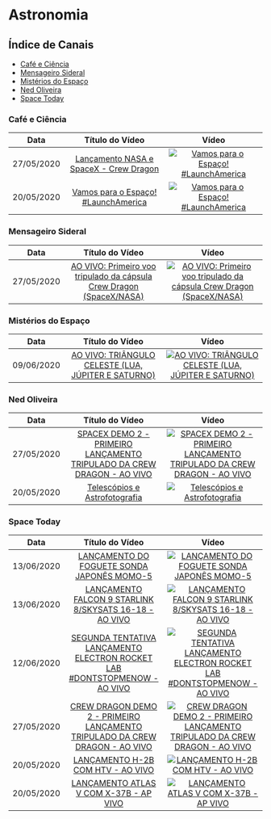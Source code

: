 # Astronomia

## Índice de Canais

* [Café e Ciência](#Café-e-Ciência)
* [Mensageiro Sideral](#Mensageiro-Sideral)
* [Mistérios do Espaço](#Misterios-do-espaço)
* [Ned Oliveira](#Ned-Oliveira)
* [Space Today](#Space-Today)

### Café e Ciência

| Data | Título do Vídeo                                                                                      | Vídeo |
| -------|:----------------------------------------------------------------------------------------------------:|:-----:|
| 27/05/2020 | [Lançamento NASA e SpaceX - Crew Dragon](https://www.youtube.com/watch?v=aRzniN7X01Y) | [![Vamos para o Espaço! #LaunchAmerica](https://img.youtube.com/vi/aRzniN7X01Y/mqdefault.jpg)](http://www.youtube.com/watch?v=aRzniN7X01Y)|
| 20/05/2020      | [Vamos para o Espaço! #LaunchAmerica](https://www.youtube.com/watch?v=QtFkY0-wQO0) | [![Vamos para o Espaço! #LaunchAmerica](https://img.youtube.com/vi/QtFkY0-wQO0/mqdefault.jpg)](http://www.youtube.com/watch?v=QtFkY0-wQO0)|

### Mensageiro Sideral

| Data       | Título do Vídeo                                                                                      | Vídeo |
| -----------|:----------------------------------------------------------------------------------------------------:|:-----:|
| 27/05/2020 | [AO VIVO: Primeiro voo tripulado da cápsula Crew Dragon (SpaceX/NASA)](https://www.youtube.com/watch?v=ET3JoMNIb7E) | [![AO VIVO: Primeiro voo tripulado da cápsula Crew Dragon (SpaceX/NASA)](https://img.youtube.com/vi/ET3JoMNIb7E/mqdefault.jpg)](http://www.youtube.com/watch?v=ET3JoMNIb7E)|

### Mistérios do Espaço

| Data | Título do Vídeo                                                                                      | Vídeo |
| -------|:----------------------------------------------------------------------------------------------------:|:-----:|
| 09/06/2020 | [AO VIVO: TRIÂNGULO CELESTE (LUA, JÚPITER E SATURNO)](https://www.youtube.com/watch?v=8SmR-8u2F7c) | [![AO VIVO: TRIÂNGULO CELESTE (LUA, JÚPITER E SATURNO)](https://img.youtube.com/vi/8SmR-8u2F7c/mqdefault.jpg)](http://www.youtube.com/watch?v=8SmR-8u2F7c)|

### Ned Oliveira

| Data | Título do Vídeo                                                                                      | Vídeo |
| -------|:----------------------------------------------------------------------------------------------------:|:-----:|
| 27/05/2020 | [SPACEX DEMO 2 - PRIMEIRO LANÇAMENTO TRIPULADO DA CREW DRAGON - AO VIVO](https://www.youtube.com/watch?v=jLTBSaQDdt4) | [![SPACEX DEMO 2 - PRIMEIRO LANÇAMENTO TRIPULADO DA CREW DRAGON - AO VIVO](https://img.youtube.com/vi/jLTBSaQDdt4/mqdefault.jpg)](http://www.youtube.com/watch?v=jLTBSaQDdt4)|
| 20/05/2020 | [Telescópios e Astrofotografia](https://www.youtube.com/watch?v=vQ4SDHXWIOI) | [![Telescópios e Astrofotografia](https://img.youtube.com/vi/vQ4SDHXWIOI/mqdefault.jpg)](http://www.youtube.com/watch?v=vQ4SDHXWIOI)|

### Space Today

| Data | Título do Vídeo                                                                                      | Vídeo |
| -------|:----------------------------------------------------------------------------------------------------:|:-----:|
| 13/06/2020 | [LANÇAMENTO DO FOGUETE SONDA JAPONÊS MOMO-5](https://www.youtube.com/watch?v=Q9o82JuQ5YM) | [![LANÇAMENTO DO FOGUETE SONDA JAPONÊS MOMO-5](https://img.youtube.com/vi/Q9o82JuQ5YM/mqdefault.jpg)](http://www.youtube.com/watch?v=Q9o82JuQ5YM)|
| 13/06/2020 | [LANÇAMENTO FALCON 9 STARLINK 8/SKYSATS 16-18 - AO VIVO](https://www.youtube.com/watch?v=uwvJ2sekEpE) | [![LANÇAMENTO FALCON 9 STARLINK 8/SKYSATS 16-18 - AO VIVO](https://img.youtube.com/vi/uwvJ2sekEpE/mqdefault.jpg)](http://www.youtube.com/watch?v=uwvJ2sekEpE)|
| 12/06/2020 | [SEGUNDA TENTATIVA LANÇAMENTO ELECTRON ROCKET LAB #DONTSTOPMENOW - AO VIVO](https://www.youtube.com/watch?v=Ectw5UotI-4) | [![SEGUNDA TENTATIVA LANÇAMENTO ELECTRON ROCKET LAB #DONTSTOPMENOW - AO VIVO](https://img.youtube.com/vi/Ectw5UotI-4/mqdefault.jpg)](http://www.youtube.com/watch?v=Ectw5UotI-4)|
| 27/05/2020 | [CREW DRAGON DEMO 2 - PRIMEIRO LANÇAMENTO TRIPULADO DA CREW DRAGON - AO VIVO](https://www.youtube.com/watch?v=irT6AtrWrWA) | [![CREW DRAGON DEMO 2 - PRIMEIRO LANÇAMENTO TRIPULADO DA CREW DRAGON - AO VIVO](https://img.youtube.com/vi/irT6AtrWrWA/mqdefault.jpg)](http://www.youtube.com/watch?v=irT6AtrWrWA)|
| 20/05/2020 | [LANÇAMENTO H-2B COM HTV - AO VIVO](https://www.youtube.com/watch?v=OFqlHNcroTo) | [![LANÇAMENTO H-2B COM HTV - AO VIVO](https://img.youtube.com/vi/OFqlHNcroTo/mqdefault.jpg)](http://www.youtube.com/watch?v=OFqlHNcroTo)|
| 20/05/2020 | [LANÇAMENTO ATLAS V COM X-37B - AP VIVO](https://www.youtube.com/watch?v=5I8E5BJCnbo) | [![LANÇAMENTO ATLAS V COM X-37B - AP VIVO](https://img.youtube.com/vi/5I8E5BJCnbo/mqdefault.jpg)](http://www.youtube.com/watch?v=5I8E5BJCnbo)|

